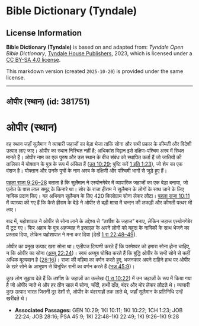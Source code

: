# Bible Dictionary (Tyndale)

## License Information

**Bible Dictionary (Tyndale)** is based on and adapted from: _Tyndale Open Bible Dictionary_, [Tyndale House Publishers](https://tyndaleopenresources.com/), 2023, which is licensed under a [CC BY-SA 4.0 license](https://creativecommons.org/licenses/by-sa/4.0/legalcode.en).

This markdown version (created `2025-10-20`) is provided under the same license.



--------------------------------

## ओपीर (स्थान) (id: 381751)

ओपीर (स्थान)
============

वह स्थान जहाँ सुलैमान ने व्यापारी जहाजों का बेड़ा भेजा ताकि सोना और सभी प्रकार के कीमती और विदेशी उत्पाद लाए जाए। ओपीर का स्थान निश्चित नहीं है; अधिकांश विद्वान इसे दक्षिण\-पश्चिम अरब में स्थित मानते हैं। ओपीर नाम का एक पुरुष और उस स्थान के बीच संबंध को स्थापित कर्ता हैं जो जातियों की तालिका में योक्तान के पुत्र के रूप में अंकित हैं ([उत 10:29](https://ref.ly/Gen10:29); पुष्टि करें [1 इति 1:23](https://ref.ly/1Chr1:23)), जो शेम का एक वंशज है। योक्तान और उनके पुत्रों के नाम अरब के दक्षिणी और पश्चिमी भागों से जुड़े हुए हैं।

[पहला राजा 9:26–28](https://ref.ly/1Kgs9:26-1Kgs9:28) बताता है कि सुलैमान ने एस्योनगेबेर में व्यापारिक जहाजों का एक बेड़ा बनाया, जो एलोत के पास लाल समुद्र के किनारे था। सोर के राजा हीराम ने सुलैमान के लोगों के साथ जाने के लिए नाविक प्रदान किए। यह अभियान सुलैमान के लिए 420 किलोग्राम सोना लेकर लौटा। [पहला राजा 10:11](https://ref.ly/1Kgs10:11) में व्याख्या की गए हैं कि कैसे हीराम के बेड़े ने ओपीर से बड़ी मात्रा में चन्दन की लकड़ी और कीमती पत्थर भी लाए।

बाद में, यहोशापात ने ओपीर से सोना लाने के उद्देश्य से “तर्शीश के जहाज” बनाए, लेकिन जहाज एस्योनगेबेर में टूट गए। फिर अहाब के पुत्र अहज्याह ने इस्राएल के अपने लोगों को यहूदा के नाविकों के साथ भेजने का प्रस्ताव दिया, लेकिन यहोशापात ने मना कर दिया (देखें [1 रा 22:48–49](https://ref.ly/1Kgs22:48-1Kgs22:49)).

ओपीर का प्रमुख उत्पाद खरा सोना था। एलीपज टिप्पणी करते हैं कि परमेश्वर को हमारा सोना होना चाहिए, न कि ओपीर का सोना ([अय्यू 22:24](https://ref.ly/Job22:24))। स्वयं अय्यूब घोषित करते हैं कि बुद्धि ओपीर के सभी सोने से कहीं अधिक मूल्यवान है ([28:16](https://ref.ly/Job28:16))। राजा की महिमा का वर्णन करते हुए, भजनकार अपने दाहिने हाथ पर ओपीर के खरे सोने के आभूषण से विभूषित रानी का वर्णन करते हैं ([भज 45:9](https://ref.ly/Ps45:9))।

कुछ लोग सुझाव देते हैं कि तर्शीश के जहाज़ों का उल्लेख ([1 रा 10:22](https://ref.ly/1Kgs10:22)) में उन जहाज़ों के रूप में किया गया है जो ओपीर जाते थे और हर तीन साल में सोना, चाँदी, हाथी दाँत, बंदर और मोर लेकर लौटते थे। व्यापारी कुछ उत्पाद भारत जितनी दूर देशों से, ओपीर के बंदरगाहों तक लाते थे, जहाँ सुलैमान के प्रतिनिधि उन्हें खरीदते थे।

* **Associated Passages:** GEN 10:29; 1KI 10:11; 1KI 10:22; 1CH 1:23; JOB 22:24; JOB 28:16; PSA 45:9; 1KI 22:48–1KI 22:49; 1KI 9:26–1KI 9:28

